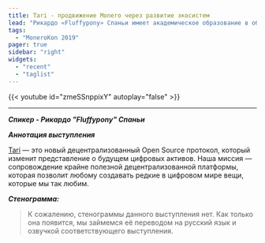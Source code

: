 ```yaml
---
title: Tari - продвижение Monero через развитие экосистем
lead: "Рикардо «Fluffypony» Спаньи имеет академическое образование в области информатики и логистики. Он является членом и ведущим членом Monero Core Team (команды «стюардов» Проекта Monero). В 2017 году Риккардо помог запустить Globee, платёжную систему, позволяющую использовать множество валют, а в 2018 помог основать Tari Labs. Риккардо и его жена проживают рядом с Дорогой садов на побережье Южной Африки, где проводят выходные, выгуливая собак и собирая LEGO."
tags:
  - "MoneroKon 2019"
pager: true
sidebar: "right"
widgets:
  - "recent"
  - "taglist"
---
```


{{< youtube id="zmeSSnppixY" autoplay="false" >}}

---

_**Спикер - Рикардо "Fluffypony" Спаньи**_

_**Аннотация выступления**_

[Tari](https://www.tari.com) — это новый децентрализованный Open Source протокол, который изменит представление о будущем цифровых активов. Наша миссия — сопровождение крайне полезной децентрализованной платформы, которая позволит любому создавать редкие в цифровом мире вещи, которые мы так любим.

_**Стенограмма:**_

> К сожалению, стенограммы данного выступления нет. Как только она появится, мы займемся её переводом на русский язык и озвучкой соответствующего выступления.

